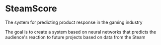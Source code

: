 # SteamScore
The system for predicting product response in the gaming industry

The goal is to create a system based on neural networks that predicts the audience's reaction to future projects based on data from the Steam
